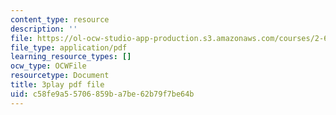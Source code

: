 ```yaml
---
content_type: resource
description: ''
file: https://ol-ocw-studio-app-production.s3.amazonaws.com/courses/2-627-fundamentals-of-photovoltaics-fall-2013/c58fe9a55706859ba7be62b79f7be64b_69H3kTwques.pdf
file_type: application/pdf
learning_resource_types: []
ocw_type: OCWFile
resourcetype: Document
title: 3play pdf file
uid: c58fe9a5-5706-859b-a7be-62b79f7be64b
---
```


